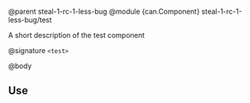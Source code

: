 @parent steal-1-rc-1-less-bug
@module {can.Component} steal-1-rc-1-less-bug/test <test>

A short description of the test component

@signature `<test>`

@body

## Use

